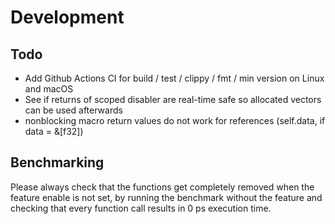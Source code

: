 # Development

## Todo

- Add Github Actions CI for build / test / clippy / fmt / min version on Linux and macOS
- See if returns of scoped disabler are real-time safe so allocated vectors can be used afterwards
- nonblocking macro return values do not work for references (self.data, if data = &[f32])

## Benchmarking

Please always check that the functions get completely removed when the feature enable is not set, by running the benchmark without the feature and checking that every function call results in 0 ps execution time.
